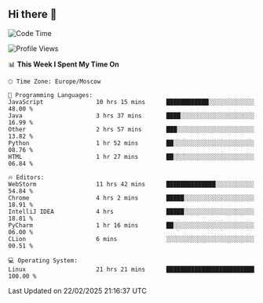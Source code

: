 ## Hi there 👋
<!--START_SECTION:waka-->
![Code Time](http://img.shields.io/badge/Code%20Time-4%2C764%20hrs%207%20mins-blue)

![Profile Views](http://img.shields.io/badge/Profile%20Views-8-blue)

📊 **This Week I Spent My Time On** 

```text
🕑︎ Time Zone: Europe/Moscow

💬 Programming Languages: 
JavaScript               10 hrs 15 mins      ████████████░░░░░░░░░░░░░   48.00 % 
Java                     3 hrs 37 mins       ████░░░░░░░░░░░░░░░░░░░░░   16.99 % 
Other                    2 hrs 57 mins       ███░░░░░░░░░░░░░░░░░░░░░░   13.82 % 
Python                   1 hr 52 mins        ██░░░░░░░░░░░░░░░░░░░░░░░   08.76 % 
HTML                     1 hr 27 mins        ██░░░░░░░░░░░░░░░░░░░░░░░   06.84 % 

🔥 Editors: 
WebStorm                 11 hrs 42 mins      ██████████████░░░░░░░░░░░   54.84 % 
Chrome                   4 hrs 2 mins        █████░░░░░░░░░░░░░░░░░░░░   18.91 % 
IntelliJ IDEA            4 hrs               █████░░░░░░░░░░░░░░░░░░░░   18.81 % 
PyCharm                  1 hr 16 mins        ██░░░░░░░░░░░░░░░░░░░░░░░   06.00 % 
CLion                    6 mins              ░░░░░░░░░░░░░░░░░░░░░░░░░   00.51 % 

💻 Operating System: 
Linux                    21 hrs 21 mins      █████████████████████████   100.00 % 
```


 Last Updated on 22/02/2025 21:16:37 UTC
<!--END_SECTION:waka-->
<!--
**w3ll1ngt/w3ll1ngt** is a ✨ _special_ ✨ repository because its `README.md` (this file) appears on your GitHub profile.

Here are some ideas to get you started:

- 🔭 I’m currently working on ...
- 🌱 I’m currently learning ...
- 👯 I’m looking to collaborate on ...
- 🤔 I’m looking for help with ...
- 💬 Ask me about ...
- 📫 How to reach me: ...
- 😄 Pronouns: ...
- ⚡ Fun fact: ...
-->
